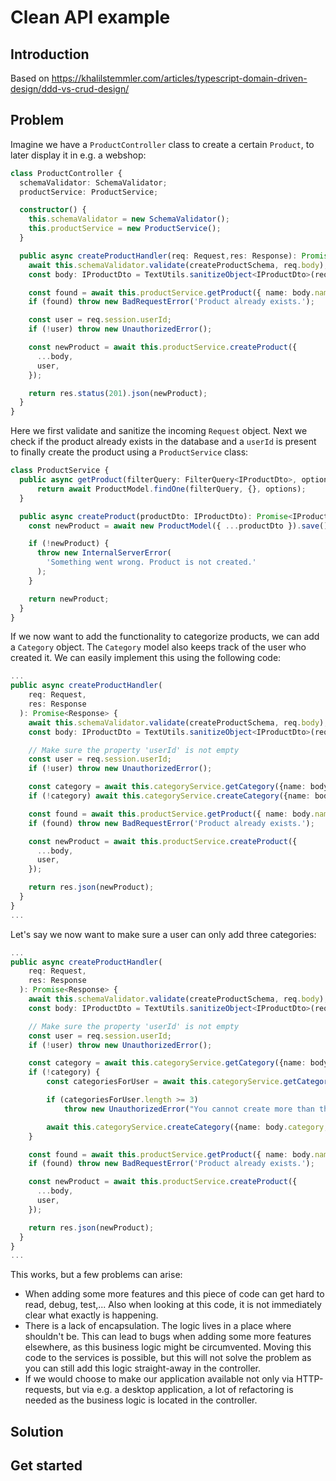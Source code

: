 # Clean API example

## Introduction
Based on https://khalilstemmler.com/articles/typescript-domain-driven-design/ddd-vs-crud-design/

## Problem
Imagine we have a ```ProductController``` class to create a certain ```Product```, to later display it in e.g. a webshop: 

```typescript
class ProductController {
  schemaValidator: SchemaValidator;
  productService: ProductService;

  constructor() {
    this.schemaValidator = new SchemaValidator();
    this.productService = new ProductService();
  }

  public async createProductHandler(req: Request,res: Response): Promise<Response> {
    await this.schemaValidator.validate(createProductSchema, req.body);
    const body: IProductDto = TextUtils.sanitizeObject<IProductDto>(req.body);

    const found = await this.productService.getProduct({ name: body.name });
    if (found) throw new BadRequestError('Product already exists.');

    const user = req.session.userId;
    if (!user) throw new UnauthorizedError();

    const newProduct = await this.productService.createProduct({
      ...body,
      user,
    });

    return res.status(201).json(newProduct);
  }
}
```

Here we first validate and sanitize the incoming ```Request``` object. Next we check if the product already exists in the database and a ```userId``` is present to finally create the product using a ```ProductService``` class:

```typescript
class ProductService {
  public async getProduct(filterQuery: FilterQuery<IProductDto>, options: QueryOptions = {}): Promise<IProductDocument | null> {
      return await ProductModel.findOne(filterQuery, {}, options);
  }

  public async createProduct(productDto: IProductDto): Promise<IProductDocument> {
    const newProduct = await new ProductModel({ ...productDto }).save();

    if (!newProduct) {
      throw new InternalServerError(
        'Something went wrong. Product is not created.'
      );
    }

    return newProduct;
  }
}
```

If we now want to add the functionality to categorize products, we can add a ```Category``` object. The ```Category``` model also keeps track of the user who created it.
We can easily implement this using the following code:
```typescript
...
public async createProductHandler(
    req: Request,
    res: Response
  ): Promise<Response> {
    await this.schemaValidator.validate(createProductSchema, req.body);
    const body: IProductDto = TextUtils.sanitizeObject<IProductDto>(req.body);

    // Make sure the property 'userId' is not empty
    const user = req.session.userId;
    if (!user) throw new UnauthorizedError();

    const category = await this.categoryService.getCategory({name: body.category});
    if (!category) await this.categoryService.createCategory({name: body.category, userId: user});

    const found = await this.productService.getProduct({ name: body.name });
    if (found) throw new BadRequestError('Product already exists.');

    const newProduct = await this.productService.createProduct({
      ...body,
      user,
    });

    return res.json(newProduct);
  }
}
...
```

Let's say we now want to make sure a user can only add three categories:
```typescript
...
public async createProductHandler(
    req: Request,
    res: Response
  ): Promise<Response> {
    await this.schemaValidator.validate(createProductSchema, req.body);
    const body: IProductDto = TextUtils.sanitizeObject<IProductDto>(req.body);

    // Make sure the property 'userId' is not empty
    const user = req.session.userId;
    if (!user) throw new UnauthorizedError();

    const category = await this.categoryService.getCategory({name: body.category});
    if (!category) {
        const categoriesForUser = await this.categoryService.getCategoryByUserId(user);

        if (categoriesForUser.length >= 3)
            throw new UnauthorizedError("You cannot create more than three categories");

        await this.categoryService.createCategory({name: body.category, userId: user});
    }

    const found = await this.productService.getProduct({ name: body.name });
    if (found) throw new BadRequestError('Product already exists.');

    const newProduct = await this.productService.createProduct({
      ...body,
      user,
    });

    return res.json(newProduct);
  }
}
...
```

This works, but a few problems can arise:
- When adding some more features and this piece of code can get hard to read, debug, test,... Also when looking at this code, it is not immediately clear what exactly is happening.
- There is a lack of encapsulation. The logic lives in a place where shouldn't be. This can lead to bugs when adding some more features elsewhere, as this business logic might be circumvented. Moving this code to the services is possible, but this will not solve the problem as you can still add this logic straight-away in the controller.
- If we would choose to make our application available not only via HTTP-requests, but via e.g. a desktop application, a lot of refactoring is needed as the business logic is located in the controller.

## Solution

## Get started
